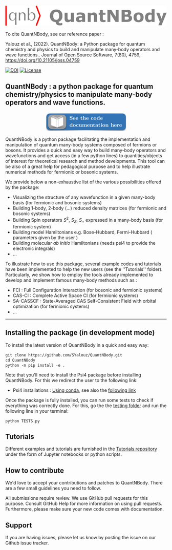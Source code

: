 <div align="center">
   
[<img src="logo.png" width="700">](https://quantnbody.readthedocs.io/en/latest/) 
   
</div>
   
   To cite QuantNBody, see our reference paper :

Yalouz et al., (2022). QuantNBody: a Python package for quantum chemistry and physics to build and manipulate many-body operators and wave functions.. Journal of Open Source Software, 7(80), 4759, https://doi.org/10.21105/joss.04759

[![DOI](https://joss.theoj.org/papers/10.21105/joss.04759/status.svg)](https://doi.org/10.21105/joss.04759) [![License](https://img.shields.io/badge/License-Apache%202.0-blue.svg)](https://opensource.org/licenses/Apache-2.0)


## QuantNBody :  a python package for quantum chemistry/physics to manipulate many-body operators and wave functions.


<div align="center">
  
[<img src="button_documentation.svg" width="250"> ](https://quantnbody.readthedocs.io/en/latest/)  
                                                                                        
</div>



QuantNBody is a python package facilitating the implementation and manipulation of quantum many-body systems
composed of fermions or bosons.
It provides a quick and easy way to build many-body operators and wavefunctions and get access
(in a few python lines) to quantities/objects of interest for theoretical research and method developments. This tool can be also of a great help for pedagogical purpose and to help illustrate numerical methods for fermionic or bosonic systems. 

 

We provide below a non-exhaustive list of the various possibilities offered by the package:

- Visualizing the structure of any wavefunction in a given many-body basis (for fermionic and bosonic systems)
- Building 1-body, 2-body (...) reduced density matrices (for fermionic and bosonic systems)
- Building Spin operators $S^2$, $S_Z$, $S_+$  expressed in a many-body basis (for fermionic system)
- Building model Hamiltonians e.g. Bose-Hubbard, Fermi-Hubbard ( parameters given by the user )
- Building molecular *ab initio* Hamiltonians (needs psi4 to provide the electronic integrals)
- ...

To illustrate how to use this package, several example codes and tutorials have been implemented 
to help the new users (see the ''Tutorials'' folder).
Particularly, we show how to employ the tools already implemented to 
develop and implement famous many-body methods such as :
- FCI : Full Configuration Interaction (for bosonic and fermionic systems)
- CAS-CI : Complete Active Space CI  (for fermionic systems)
- SA-CASSCF : State-Averaged CAS Self-Consistent Field with orbital optimization (for fermionic systems)
- ...

 
--- 

 ## Installing the package (in development mode)
To install the latest version of QuantNBody in a quick and easy way:

```
git clone https://github.com/SYalouz/QuantNBody.git
cd QuantNBody
python -m pip install -e .
```
 
Note that you'll need to install the Psi4 package before installing QuantNBody. For this we redirect the user to the following link:
 
 - Psi4 installations : [Using conda](https://anaconda.org/psi4/psi4), see also the [following link](https://psicode.org/psi4manual/1.2.1/conda.html)

Once the package is fully installed, you can run some tests to check if everything was correctly done. For this, go the the [testing folder](https://github.com/SYalouz/QuantNBody/tree/main/testing) and run the following line in your terminal:
```
python TESTS.py
```


 ## Tutorials
 
Different examples and tutorials are furnished in the [Tutorials repository](https://github.com/SYalouz/QuantNBody/tree/main/Tutorials) under the form of Jupyter notebooks or python scripts.  


 ## How to contribute


We'd love to accept your contributions and patches to QuantNBody. There are a few small guidelines you need to follow.  

All submissions require review. We use GitHub pull requests for this purpose. Consult GitHub Help for more information on using pull requests. Furthermore, please make sure your new code comes with documentation.


 ## Support
 
If you are having issues, please let us know by posting the issue on our Github issue tracker.
  
